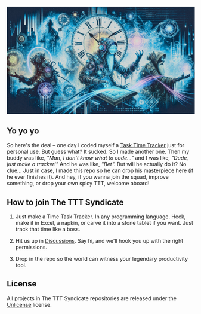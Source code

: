 ![TTT.jpg](TTT.jpg)

## Yo yo yo

So here's the deal – one day I coded myself a [Task Time Tracker](https://github.com/The-TTT-Syndicate/task-time-tracker-fsharp) just for personal use. But guess what? It sucked. So I made another one. Then my buddy was like, *"Man, I don’t know what to code..."* and I was like, *"Dude, just make a tracker!"* And he was like, *"Bet".* But will he actually do it? No clue... Just in case, I made this repo so he can drop his masterpiece here (if he ever finishes it). And hey, if you wanna join the squad, improve something, or drop your own spicy TTT, welcome aboard!

## How to join The TTT Syndicate

1. Just make a Time Task Tracker.
In any programming language. Heck, make it in Excel, a napkin, or carve it into a stone tablet if you want. Just track that time like a boss.

2. Hit us up in [Discussions](https://github.com/orgs/The-TTT-Syndicate/discussions).
Say hi, and we'll hook you up with the right permissions.

3. Drop in the repo so the world can witness your legendary productivity tool.

## License

All projects in The TTT Syndicate repositories are released under the [Unlicense](https://github.com/The-TTT-Syndicate/.github/blob/master/LICENSE) license.
